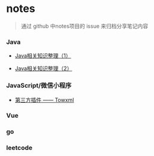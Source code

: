 # notes

> 通过 github 中notes项目的 issue 来归档分享笔记内容

### Java

- [Java相关知识整理（1）](https://github.com/hjs557523/notes/issues/1)

- [Java相关知识整理（2）](https://github.com/hjs557523/notes/issues/3)

### JavaScript/微信小程序
- [第三方插件 —— Towxml](https://github.com/hjs557523/notes/issues/2)

### Vue
### go
### leetcode
